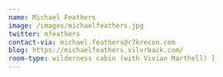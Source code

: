 ```yaml
---
name: Michael Feathers
image: /images/michaelfeathers.jpg
twitter: mfeathers
contact-via: michael.feathers@r7krecon.com
blog: https://michaelfeathers.silvrback.com/
room-type: wilderness cabin (with Vivian Marthell) ]
---
```

